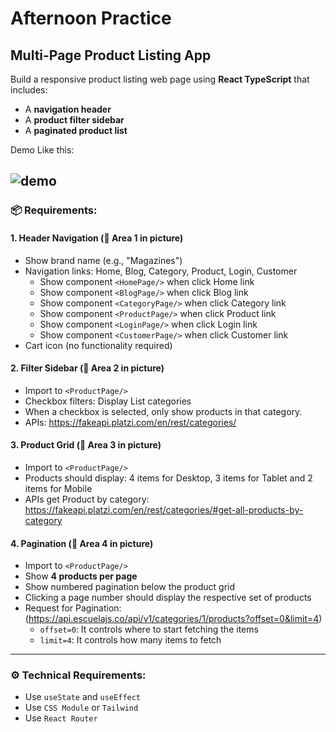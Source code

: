 # Afternoon Practice

## Multi-Page Product Listing App

Build a responsive product listing web page using **React TypeScript** that includes:

* A **navigation header**
* A **product filter sidebar**
* A **paginated product list**

Demo Like this:

![demo](./afternoon.png)
---

### 📦 **Requirements:**

#### 1. Header Navigation (🔼 Area 1 in picture)

* Show brand name (e.g., "Magazines")
* Navigation links: Home, Blog, Category, Product, Login, Customer
  * Show component `<HomePage/>` when click Home link
  * Show component `<BlogPage/>` when click Blog link
  * Show component `<CategoryPage/>` when click Category link
  * Show component `<ProductPage/>` when click Product link
  * Show component `<LoginPage/>` when click Login link
  * Show component `<CustomerPage/>` when click Customer link
* Cart icon (no functionality required)

#### 2. Filter Sidebar (🔼 Area 2 in picture)

* Import to `<ProductPage/>`
* Checkbox filters: Display List categories
* When a checkbox is selected, only show products in that category.
* APIs: <https://fakeapi.platzi.com/en/rest/categories/>

#### 3. Product Grid  (🔼 Area 3 in picture)

* Import to `<ProductPage/>`
* Products should display: 4 items for Desktop, 3 items for Tablet and 2 items for Mobile
* APIs get Product by category: <https://fakeapi.platzi.com/en/rest/categories/#get-all-products-by-category>

#### 4. Pagination (🔼 Area 4 in picture)

* Import to `<ProductPage/>`
* Show **4 products per page**
* Show numbered pagination below the product grid
* Clicking a page number should display the respective set of products
* Request for Pagination: (<https://api.escuelajs.co/api/v1/categories/1/products?offset=0&limit=4>)
  * `offset=0`:  It controls where to start fetching the items
  * `limit=4`: It controls how many items to fetch

---

### ⚙️ **Technical Requirements:**

* Use `useState` and `useEffect`
* Use `CSS Module` or `Tailwind`
* Use `React Router`
